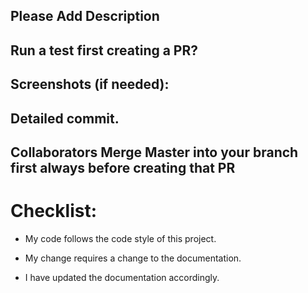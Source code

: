 ## Please Add Description

## Run a test first creating a PR?

## Screenshots (if needed):

## Detailed commit.

## Collaborators Merge Master into your branch first always before creating that PR 

# Checklist:
- My code follows the code style of this project.
 
- My change requires a change to the documentation.
 
- I have updated the documentation accordingly.
